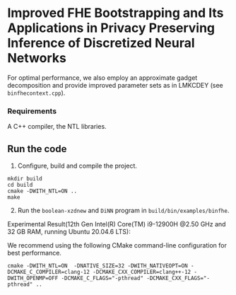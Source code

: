 Improved FHE Bootstrapping and Its Applications in Privacy Preserving Inference of Discretized Neural Networks
=====================================


For optimal performance, we also employ an approximate gadget decomposition and provide improved parameter sets as in LMKCDEY (see `binfhecontext.cpp`).
### Requirements
A C++ compiler, the NTL libraries.

## Run the code
1. Configure, build and compile the project.
```
mkdir build
cd build
cmake -DWITH_NTL=ON .. 
make 
```
2. Run the `boolean-xzdnew` and `DiNN` program in `build/bin/examples/binfhe`.
   
Experimental Result(12th Gen Intel(R) Core(TM) i9-12900H @2.50 GHz and 32 GB RAM, running Ubuntu 20.04.6 LTS):

We recommend using the following CMake command-line configuration for best performance.
```
cmake -DWITH_NTL=ON  -DNATIVE_SIZE=32 -DWITH_NATIVEOPT=ON -DCMAKE_C_COMPILER=clang-12 -DCMAKE_CXX_COMPILER=clang++-12 -DWITH_OPENMP=OFF -DCMAKE_C_FLAGS="-pthread" -DCMAKE_CXX_FLAGS="-pthread" .. 
```
